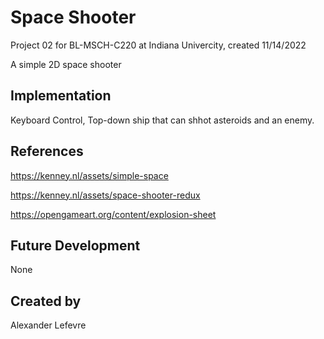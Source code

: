 # Space Shooter

Project 02 for BL-MSCH-C220 at Indiana Univercity, created 11/14/2022 

A simple 2D space shooter

## Implementation
Keyboard Control, Top-down ship that can shhot asteroids and an enemy.

## References

https://kenney.nl/assets/simple-space

https://kenney.nl/assets/space-shooter-redux

https://opengameart.org/content/explosion-sheet

## Future Development
None

## Created by
Alexander Lefevre
